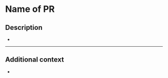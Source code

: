 # Name of PR

<!-- This PR fixes #NUMBER_OF_THE_ISSUE, and fixes #NUMBER_OF_THE_ISSUE -->

## Description

<!--
Please include a summary of the change and/or which issue is fixed.
List any dependencies required for this change, if there are any.-->

*

---

## Additional context

<!-- Add any other context or additional information about the pull request.-->

*
